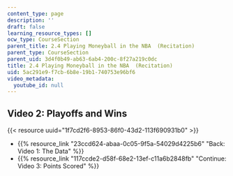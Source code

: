 ```yaml
---
content_type: page
description: ''
draft: false
learning_resource_types: []
ocw_type: CourseSection
parent_title: 2.4 Playing Moneyball in the NBA  (Recitation)
parent_type: CourseSection
parent_uid: 3d4f0b49-ab63-6ab4-200c-8f27a219c0dc
title: 2.4 Playing Moneyball in the NBA  (Recitation)
uid: 5ac291e9-f7cb-6b8e-19b1-740753e96bf6
video_metadata:
  youtube_id: null
---
```

## Video 2: Playoffs and Wins

{{< resource uuid="1f7cd2f6-8953-86f0-43d2-113f690931b0" >}}

- {{% resource_link "23ccd624-abaa-0c05-9f5a-54029d4225b6" "Back: Video 1: The Data" %}}
- {{% resource_link "117ccde2-d58f-68e2-13ef-c11a6b2848fb" "Continue: Video 3: Points Scored" %}}